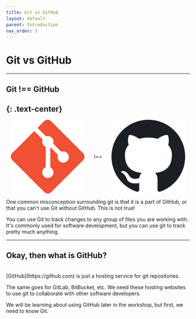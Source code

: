 ```yaml
---
title: Git vs GitHub
layout: default
parent: Introduction
nav_order: 3
---
```


# Git vs GitHub
---
## Git !== GitHub
{: .text-center}
---

<div style="width: 100%; display:flex; align-items:center; justify-content:space-around">
    <img src="../images/intro/resized_git-icon.png" style="width:40%"> !==
    <img src="../images/intro/resized_github-icon.png" style="width:40%">
</div>

One common misconception surrounding git is that it is a part of GitHub, or that you can't use Git without GitHub. This is not true! 

You can use Git to track changes to any group of files you are working with. It's commonly used for software development, but you can use git to track pretty much anything.

---
## Okay, then what is GitHub?
<br>
[GitHub](https://github.com) is just a hosting service for git repositories. 

The same goes for GitLab, BitBucket, etc. We need these hosting websites to use git to collaborate with other software developers. 

We will be learning about using GitHub later in the workshop, but first, we need to know Git.